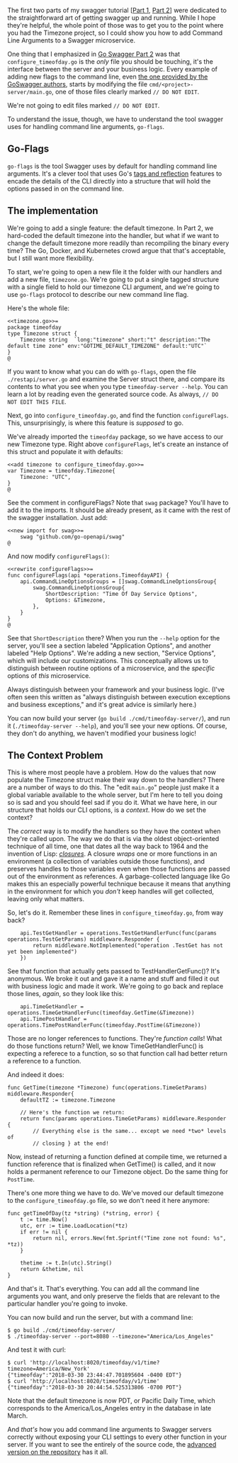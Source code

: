 The first two parts of my swagger tutorial
[[Part 1](http://www.elfsternberg.com/2018/03/30/writing-microservice-swagger-part-1-specification/),
[Part 2](http://www.elfsternberg.com/2018/03/30/writing-microservice-swagger-part-2-business-logic/)]
were dedicated to the straightforward art of getting swagger up and
running.  While I hope they're helpful, the whole point of those was to
get you to the point where you had the Timezone project, so I could show
you how to add Command Line Arguments to a Swagger microservice.

One thing that I emphasized in
[Go Swagger Part 2](http://www.elfsternberg.com/2018/03/30/writing-microservice-swagger-part-2-business-logic/)
was that `configure_timeofday.go` is the *only* file you should be
touching, it's the interface between the server and your business logic.
Every example of adding new flags to the command line, even
[the one provided by the GoSwagger authors](https://github.com/go-openapi/kvstore/blob/master/cmd/kvstored/main.go#L50-L57),
starts by modifying the file `cmd/<project>-server/main.go`, one of
those files clearly marked `// DO NOT EDIT`.

We're not going to edit files marked `// DO NOT EDIT`.

To understand the issue, though, we have to understand the tool swagger
uses for handling command line arguments, `go-flags`.  

## Go-Flags

`go-flags` is the tool Swagger uses by default for handling command line
arguments.  It's a clever tool that uses Go's
[tags and reflection](https://golang.org/pkg/reflect/) features to encade the details of the CLI
directly into a structure that will hold the options passed in on the
command line.

## The implementation

We're going to add a single feature: the default timezone.  In Part 2,
we hard-coded the default timezone into the handler, but what if we want
to change the default timezone more readily than recompiling the binary
every time?  The Go, Docker, and Kubernetes crowd argue that that's
acceptable, but I still want more flexibility.

To start, we're going to open a new file it the folder with our handlers
and add a new file, `timezone.go`.  We're going to put a single tagged
structure with a single field to hold our timezone CLI argument, and
we're going to use `go-flags` protocol to describe our new command line
flag.

Here's the whole file:

```
<<timezone.go>>=
package timeofday
type Timezone struct {
	Timezone string  `long:"timezone" short:"t" description:"The default time zone" env:"GOTIME_DEFAULT_TIMEZONE" default:"UTC"`
}
@
```

If you want to know what you can do with `go-flags`, open the file
`./restapi/server.go` and examine the Server struct there, and compare
its contents to what you see when you type `timeofday-server --help`.
You can learn a lot by reading even the generated source code.  As
always, `// DO NOT EDIT THIS FILE`.

Next, go into `configure_timeofday.go`, and find the function
`configureFlags`.  This, unsurprisingly, is where this feature is
*supposed* to go.

We've already imported the `timeofday` package, so we have access to
our new Timezone type.  Right above `configureFlags`, let's create an
instance of this struct and populate it with defaults:

```
<<add timezone to configure_timeofday.go>>=
var Timezone = timeofday.Timezone{
	Timezone: "UTC",
}
@
```

See the comment in configureFlags?  Note that `swag` package?  You'll
have to add it to the imports.  It should be already present, as it came
with the rest of the swagger installation.  Just add:

```
<<new import for swag>>=
	swag "github.com/go-openapi/swag"
@
```

And now modify `configureFlags()`:

```
<<rewrite configureFlags>>=
func configureFlags(api *operations.TimeofdayAPI) {
	api.CommandLineOptionsGroups = []swag.CommandLineOptionsGroup{
		swag.CommandLineOptionsGroup{
			ShortDescription: "Time Of Day Service Options",
			Options: &Timezone,
		},
	}
}
@
```

See that `ShortDescription` there?  When you run the `--help` option for
the server, you'll see a section labeled "Application Options", and
another labeled "Help Options".  We're adding a new section, "Service
Options", which will include our customizations.  This conceptually
allows us to distinguish between routine options of a microservice, and
the *specific* options of *this* microservice.

Always distinguish between your framework and your business logic.
(I've often seen this written as "always distinguish between execution
exceptions and business exceptions," and it's great advice is similarly
here.)

You can now build your server (`go build ./cmd/timeofday-server/`), and
run it (`./timeofday-server --help`), and you'll see your new options.
Of course, they don't do anything, we haven't modified your business
logic!

## The Context Problem

This is where most people have a problem.  How do the values that now
populate the Timezone struct make their way down to the handlers?  There
are a number of ways to do this.  The "edit `main.go`" people just make
it a global variable available to the whole server, but I'm here to tell
you doing so is sad and you should feel sad if you do it.  What we have
here, in our structure that holds our CLI options, is a *context*.  How
do we set the context?

The *correct* way is to modify the handlers so they have the context
when they're called upon.  The way we do that is via the oldest
object-oriented technique of all time, one that dates all the way back
to 1964 and the invention of Lisp:
*[closures](https://tour.golang.org/moretypes/25)*.  A closure *wraps*
one or more functions in an environment (a collection of variables
outside those functions), and preserves handles to those variables even
when those functions are passed out of the environment as references.  A
garbage-collected language like Go makes this an especially powerful
technique because it means that anything in the environment for which
you *don't* keep handles will get collected, leaving only what matters.

So, let's do it.  Remember these lines in `configure_timeofday.go`, from
way back?

```
	api.TestGetHandler = operations.TestGetHandlerFunc(func(params operations.TestGetParams) middleware.Responder {
		return middleware.NotImplemented("operation .TestGet has not yet been implemented")
	})
```

See that function that actually gets passed to TestHandlerGetFunc()?
It's anonymous.  We broke it out and gave it a name and stuff and filled
it out with business logic and made it work.  We're going to go back and
replace those lines, *again*, so they look like this:

```
	api.TimeGetHandler = operations.TimeGetHandlerFunc(timeofday.GetTime(&Timezone))
	api.TimePostHandler = operations.TimePostHandlerFunc(timeofday.PostTime(&Timezone))
```

Those are no longer references to functions.  They're *function calls*!
What do those functions return?  Well, we know TimeGetHandlerFunc() is
expecting a referece to a function, so so that function call had better
return a reference to a function.

And indeed it does:

```
func GetTime(timezone *Timezone) func(operations.TimeGetParams) middleware.Responder{
	defaultTZ := timezone.Timezone

    // Here's the function we return:
	return func(params operations.TimeGetParams) middleware.Responder {
        // Everything else is the same... except we need *two* levels of
        // closing } at the end!
```

Now, instead of returning a function defined at compile time, we
returned a function reference that is finalized when GetTime() is
called, and it now holds a permanent reference to our Timezone object.
Do the same thing for `PostTime`.

There's one more thing we have to do.  We've moved our default timezone
to the `configure_timeofday.go` file, so we don't need it here anymore:

```
func getTimeOfDay(tz *string) (*string, error) {
	t := time.Now()
	utc, err := time.LoadLocation(*tz)
	if err != nil {
		return nil, errors.New(fmt.Sprintf("Time zone not found: %s", *tz))
	}

	thetime := t.In(utc).String()
	return &thetime, nil
}
```

And that's it.  That's everything.  You can add all the command line
arguments you want, and only preserve the fields that are relevant to
the particular handler you're going to invoke.

You can now build and run the server, but with a command line:

```
$ go build ./cmd/timeofday-server/
$ ./timeofday-server --port=8080 --timezone="America/Los_Angeles"
```

And test it with curl:

```
$ curl 'http://localhost:8020/timeofday/v1/time?timezone=America/New_York'
{"timeofday":"2018-03-30 23:44:47.701895604 -0400 EDT"}
$ curl 'http://localhost:8020/timeofday/v1/time'
{"timeofday":"2018-03-30 20:44:54.525313806 -0700 PDT"}
```

Note that the default timezone is now PDT, or Pacific Daily Time, which
corresponds to the America/Los_Angeles entry in the database in late
March.

And *that's* how you add command line arguments to Swagger servers
correctly without exposing your CLI settings to every other function in
your server.  If you want to see the entirely of the source code, the
[advanced version on the repository](https://github.com/elfsternberg/go-swagger-tutorial/tree/0.4.0)
has it all.

    
    





